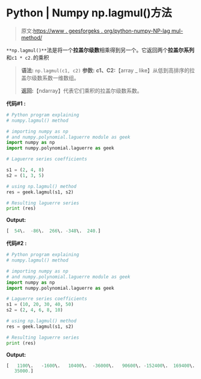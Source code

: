 # Python | Numpy np.lagmul()方法

> 原文:[https://www . geesforgeks . org/python-numpy-NP-lag mul-method/](https://www.geeksforgeeks.org/python-numpy-np-lagmul-method/)

`**np.lagmul()**`法是将一个**拉盖尔级数**相乘得到另一个。它返回两个**拉盖尔系列**和`c1 * c2.`的乘积

> **语法:** `np.lagmul(c1, c2)`
> **参数:**
> **c1、C2:**【array _ like】从低到高排序的拉盖尔级数系数一维数组。
> 
> **返回:**【ndarray】代表它们乘积的拉盖尔级数系数。

**代码#1 :**

```py
# Python program explaining
# numpy.lagmul() method 

# importing numpy as np  
# and numpy.polynomial.laguerre module as geek 
import numpy as np 
import numpy.polynomial.laguerre as geek

# Laguerre series coefficients

s1 = (2, 4, 8) 
s2 = (1, 3, 5)   

# using np.lagmul() method 
res = geek.lagmul(s1, s2) 

# Resulting laguerre series
print (res) 
```

**Output:**

```py
[  54\.  -86\.  266\. -348\.  240.]

```

**代码#2 :**

```py
# Python program explaining
# numpy.lagmul() method 

# importing numpy as np  
# and numpy.polynomial.laguerre module as geek 
import numpy as np 
import numpy.polynomial.laguerre as geek

# Laguerre series coefficients
s1 = (10, 20, 30, 40, 50) 
s2 = (2, 4, 6, 8, 10)    

# using np.lagmul() method 
res = geek.lagmul(s1, s2) 

# Resulting laguerre series
print (res) 
```

**Output:**

```py
[   1100\.   -1600\.   10400\.  -36000\.   90600\. -152400\.  169400\. -112000.
   35000.]

```